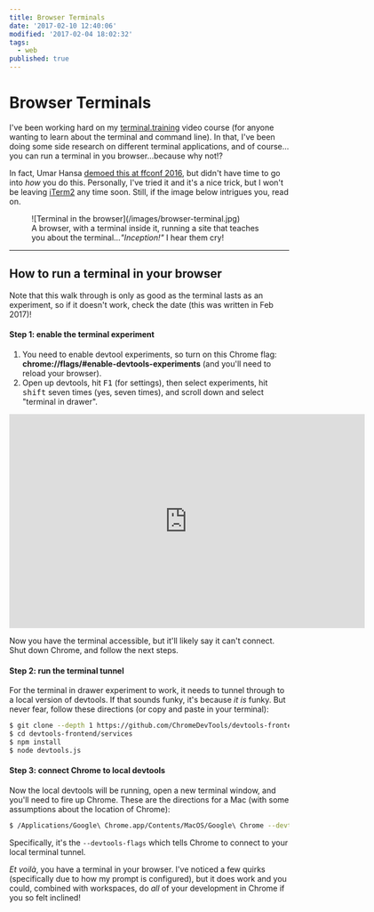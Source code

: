 ```yaml
---
title: Browser Terminals
date: '2017-02-10 12:40:06'
modified: '2017-02-04 18:02:32'
tags:
  - web
published: true
---
```

# Browser Terminals

I've been working hard on my [terminal.training](https://terminal.training) video course (for anyone wanting to learn about the terminal and command line). In that, I've been doing some side research on different terminal applications, and of course…you can run a terminal in you browser…because why not!?

<!--more-->

In fact, Umar Hansa [demoed this at ffconf 2016](https://2016.ffconf.org/#optimise-your-web-development-workflow), but didn't have time to go into *how* you do this. Personally, I've tried it and it's a nice trick, but I won't be leaving [iTerm2](https://www.iterm2.com/) any time soon. Still, if the image below intrigues you, read on.

<figure>
![Terminal in the browser](/images/browser-terminal.jpg)
<figcaption>A browser, with a terminal inside it, running a site that teaches you about the terminal…<em>"Inception!"</em> I hear them cry!</figcaption>
</figure>

---

## How to run a terminal in your browser

Note that this walk through is only as good as the terminal lasts as an experiment, so if it doesn't work, check the date (this was written in Feb 2017)!

#### Step 1: enable the terminal experiment

1. You need to enable devtool experiments, so turn on this Chrome flag: **chrome://flags/#enable-devtools-experiments** (and you'll need to reload your browser).
2. Open up devtools, hit <kbd>F1</kbd> (for settings), then select experiments, hit <kbd>shift</kbd> seven times (yes, seven times), and scroll down and select "terminal in drawer".

<iframe src="https://player.vimeo.com/video/202374083" width="640" height="385" frameborder="0" webkitallowfullscreen mozallowfullscreen allowfullscreen></iframe>

Now you have the terminal accessible, but it'll likely say it can't connect. Shut down Chrome, and follow the next steps.

#### Step 2: run the terminal tunnel

For the terminal in drawer experiment to work, it needs to tunnel through to a local version of devtools. If that sounds funky, it's because *it is* funky. But never fear, follow these directions (or copy and paste in your terminal):

```bash
$ git clone --depth 1 https://github.com/ChromeDevTools/devtools-frontend.git
$ cd devtools-frontend/services
$ npm install
$ node devtools.js
```

#### Step 3: connect Chrome to local devtools

Now the local devtools will be running, open a new terminal window, and you'll need to fire up Chrome. These are the directions for a Mac (with some assumptions about the location of Chrome):

```bash
$ /Applications/Google\ Chrome.app/Contents/MacOS/Google\ Chrome --devtools-flags='service-backend=ws://localhost:9022/endpoint'
```

Specifically, it's the `--devtools-flags` which tells Chrome to connect to your local terminal tunnel.

_Et voilà_, you have a terminal in your browser. I've noticed a few quirks (specifically due to how my prompt is configured), but it does work and you could, combined with workspaces, do _all_ of your development in Chrome if you so felt inclined!
